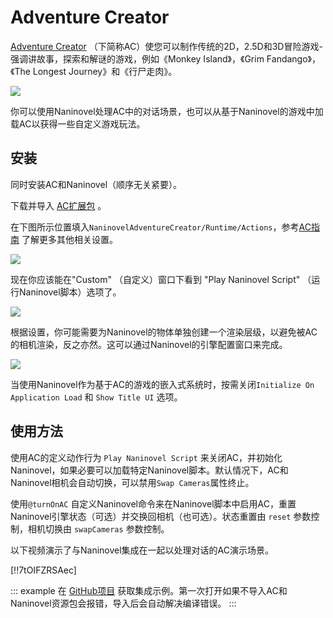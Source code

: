 ﻿# Adventure Creator

[Adventure Creator](https://www.adventurecreator.org/) （下简称AC）使您可以制作传统的2D，2.5D和3D冒险游戏-强调讲故事，探索和解谜的游戏，例如《Monkey Island》，《Grim Fandango》，《The Longest Journey》和《行尸走肉》。

![](https://i.gyazo.com/74a12fa535198cb26a87a5037b15a988.jpg)

你可以使用Naninovel处理AC中的对话场景，也可以从基于Naninovel的游戏中加载AC以获得一些自定义游戏玩法。

## 安装

同时安装AC和Naninovel（顺序无关紧要）。

下载并导入 [AC扩展包](https://github.com/Naninovel/AdventureCreator/raw/master/NaninovelAdventureCreator.unitypackage) 。

在下图所示位置填入`NaninovelAdventureCreator/Runtime/Actions`，参考[AC指南](https://www.adventurecreator.org/tutorials/writing-custom-action) 了解更多其他相关设置。

![](https://i.gyazo.com/59a162751411ec60a7cf5ad89e9a66ec.png)

现在你应该能在"Custom" （自定义）窗口下看到 "Play Naninovel Script" （运行Naninovel脚本）选项了。

![](https://i.gyazo.com/faf33afa1df8ff98ea04ef9cf1a44f8f.png)

根据设置，你可能需要为Naninovel的物体单独创建一个渲染层级，以避免被AC的相机渲染，反之亦然。这可以通过Naninovel的引擎配置窗口来完成。

![](https://i.gyazo.com/ed765928c0420ec2b1e26d6bf4a66e6c.png)

当使用Naninovel作为基于AC的游戏的嵌入式系统时，按需关闭`Initialize On Application Load` 和  `Show Title UI` 选项。

## 使用方法

使用AC的定义动作行为 `Play Naninovel Script` 来关闭AC，并初始化Naninovel，如果必要可以加载特定Naninovel脚本。默认情况下，AC和Naninovel相机会自动切换，可以禁用`Swap Cameras`属性终止。

使用`@turnOnAC` 自定义Naninovel命令来在Naninovel脚本中启用AC，重置Naninovel引擎状态（可选）并交换回相机（也可选）。状态重置由 `reset` 参数控制，相机切换由 `swapCameras` 参数控制。

以下视频演示了与Naninovel集成在一起以处理对话的AC演示场景。

[!!7tOIFZRSAec]

::: example
在 [GitHub项目](https://github.com/Naninovel/AdventureCreator) 获取集成示例。第一次打开如果不导入AC和Naninovel资源包会报错，导入后会自动解决编译错误。
:::